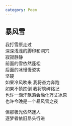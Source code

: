 ```yaml
---
category: Poem
---
```


## 暴风雪

我打雪原走过  
深深浅浅的脚印和洞穴  
寂寂静静  
前面的雪依然蓬松  
后面的冰慢慢瓷实  
坚硬  
如果冷风吹来 我将奋力奔跑  
如果不慎跌倒 我将筑碑铭记  
也许一滴汗飘落会融化万丈冰原  
也许今晚是一个暴风雪之夜


但那极光依然迷人  
逐梦者依旧昂头行进

>
